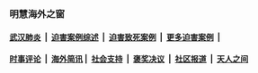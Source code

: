
### 明慧海外之窗

####  [武汉肺炎](indexes/365.md?t=01171800) &nbsp;|&nbsp;  [迫害案例综述](indexes/328.md?t=01171800) &nbsp;|&nbsp; [迫害致死案例](indexes/277.md?t=01171800)  &nbsp;|&nbsp; [更多迫害案例](indexes/81.md?t=01171800)  &nbsp;|&nbsp; 
####  [时事评论](indexes/251.md?t=01171800) &nbsp;|&nbsp; [海外简讯](indexes/245.md?t=01171800)&nbsp;|&nbsp;  [社会支持](indexes/140.md?t=01171800) &nbsp;|&nbsp; [褒奖决议](indexes/282.md?t=01171800) &nbsp;|&nbsp; [社区报道](indexes/91.md?t=01171800)  &nbsp;|&nbsp; [天人之间](indexes/78.md?t=01171800) 

